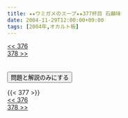 ```yaml
---
title: ★★ウミガメのスープ★★377杯目 石鹸味
date: 2004-11-29T12:00:00+09:00
tags: [2004年,オカルト板]
---
```

<div class="th_left"><a href="../376"><< 376</a></div>
<div class="th_right"><a href="../378">378 >></a></div>
<br><br>
<script src="../../js/cupsoup.js"></script>
<form>
<input type="button" value="問題と解説のみにする" onClick="toggleCupsoup()">
</form>
{{< 377 >}}
<div class="th_left"><a href="../376"><< 376</a></div>
<div class="th_right"><a href="../378">378 >></a></div>